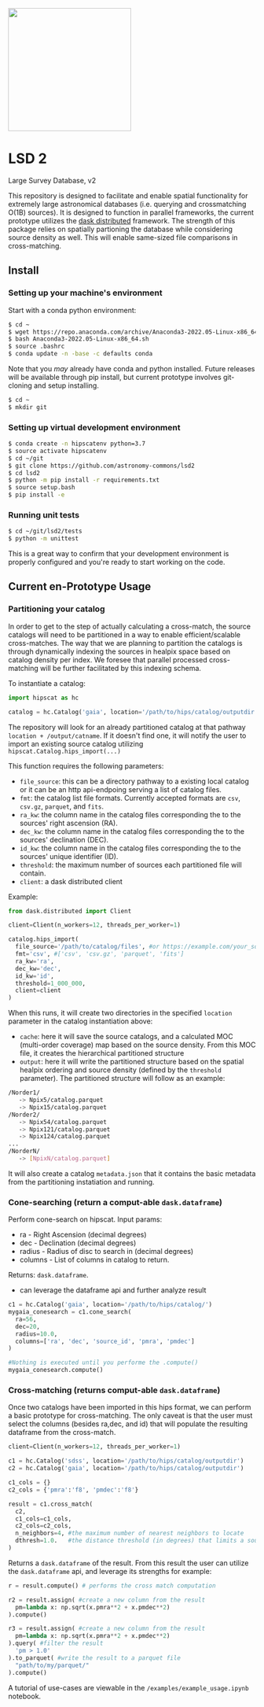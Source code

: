 
<img src="https://user-images.githubusercontent.com/113376043/203642349-4ff18331-6fb4-40da-80dd-b29e234f56c3.png" style="width: 250px"/>

# LSD 2

Large Survey Database, v2

This repository is designed to facilitate and enable spatial functionality for extremely large astronomical databases (i.e. querying and crossmatching O(1B) sources). 
It is designed to function in parallel frameworks, the current prototype utilizes the [dask distributed](https://distributed.dask.org/en/stable/) framework. The strength of this package relies on spatially partioning the database while considering source density as well. This will enable same-sized file comparisons in cross-matching.

## Install

### Setting up your machine's environment

Start with a conda python environment:

```bash
$ cd ~
$ wget https://repo.anaconda.com/archive/Anaconda3-2022.05-Linux-x86_64.sh
$ bash Anaconda3-2022.05-Linux-x86_64.sh
$ source .bashrc
$ conda update -n -base -c defaults conda
```

Note that you *may* already have conda and python installed. Future releases will be available through pip install, but current prototype involves git-cloning and setup installing.

```bash
$ cd ~
$ mkdir git
```

### Setting up virtual development environment

```bash
$ conda create -n hipscatenv python=3.7
$ source activate hipscatenv
$ cd ~/git
$ git clone https://github.com/astronomy-commons/lsd2
$ cd lsd2
$ python -m pip install -r requirements.txt
$ source setup.bash
$ pip install -e
```

### Running unit tests

```bash
$ cd ~/git/lsd2/tests
$ python -m unittest
```

This is a great way to confirm that your development environment is properly configured and you're ready to start working on the code.

## Current en-Prototype Usage

### Partitioning your catalog

In order to get to the step of actually calculating a cross-match, the source catalogs will need to be partitioned in a way to enable efficient/scalable cross-matches. The way that we are planning to partition the catalogs is through dynamically indexing the sources in healpix space based on catalog density per index. We foresee that parallel processed cross-matching will be further facilitated by this indexing schema. 

To instantiate a catalog:

```python
import hipscat as hc

catalog = hc.Catalog('gaia', location='/path/to/hips/catalog/outputdir')
```

The repository will look for an already partitioned catalog at that pathway `location + /output/catname`. If it doesn't find one, it will notify the user to import an existing source catalog utilizing `hipscat.Catalog.hips_import(...)`

This function requires the following parameters:
* `file_source`: this can be a directory pathway to a existing local catalog or it can be an http api-endpoing serving a list of catalog files.
* `fmt`: the catalog list file formats. Currently accepted formats are `csv`, `csv.gz`, `parquet`, and `fits`.
* `ra_kw`: the column name in the catalog files corresponding the to the sources' right ascension (RA).
* `dec_kw`: the column name in the catalog files corresponding the to the sources' declination (DEC).
* `id_kw`: the column name in the catalog files corresponding the to the sources' unique identifier (ID).
* `threshold`: the maximum number of sources each partitioned file will contain.
* `client`: a dask distributed client

Example:

```python
from dask.distributed import Client

client=Client(n_workers=12, threads_per_worker=1)

catalog.hips_import(
  file_source='/path/to/catalog/files', #or https://example.com/your_source_catalog_endpoint
  fmt='csv', #['csv', 'csv.gz', 'parquet', 'fits']
  ra_kw='ra',
  dec_kw='dec',
  id_kw='id',
  threshold=1_000_000,
  client=client
)
```

When this runs, it will create two directories in the specified `location` parameter in the catalog instantiation above: 
* `cache`: here it will save the source catalogs, and a calculated MOC (multi-order coverage) map based on the source density. From this MOC file, it creates the hierarchical partitioned structure
* `output`: here it will write the partitioned structure based on the spatial healpix ordering and source density (defined by the `threshold` parameter). The partitioned structure will follow as an example:
```bash
/Norder1/
   -> Npix5/catalog.parquet
   -> Npix15/catalog.parquet
/Norder2/
   -> Npix54/catalog.parquet
   -> Npix121/catalog.parquet
   -> Npix124/catalog.parquet
...
/NorderN/
   -> [NpixN/catalog.parquet]
```

It will also create a catalog `metadata.json` that it contains the basic metadata from the partitioning instatiation and running. 

### Cone-searching (return a comput-able `dask.dataframe`)

Perform cone-search on hipscat. Input params:
* ra - Right Ascension (decimal degrees)
* dec - Declination (decimal degrees)
* radius - Radius of disc to search in (decimal degrees)
* columns - List of columns in catalog to return.

Returns: `dask.dataframe`. 
* can leverage the dataframe api and further analyze result

```python
c1 = hc.Catalog('gaia', location='/path/to/hips/catalog/')
mygaia_conesearch = c1.cone_search(
  ra=56, 
  dec=20,
  radius=10.0,
  columns=['ra', 'dec', 'source_id', 'pmra', 'pmdec']
)

#Nothing is executed until you performe the .compute()
mygaia_conesearch.compute()
```


### Cross-matching (returns comput-able `dask.dataframe`)

Once two catalogs have been imported in this hips format, we can perform a basic prototype for cross-matching. The only caveat is that the user must select the columns (besides ra,dec, and id) that will populate the resulting dataframe from the cross-match.

```python
client=Client(n_workers=12, threads_per_worker=1)

c1 = hc.Catalog('sdss', location='/path/to/hips/catalog/outputdir')
c2 = hc.Catalog('gaia', location='/path/to/hips/catalog/outputdir')

c1_cols = {}
c2_cols = {'pmra':'f8', 'pmdec':'f8'}

result = c1.cross_match(
  c2,
  c1_cols=c1_cols,
  c2_cols=c2_cols,
  n_neighbors=4, #the maximum number of nearest neighbors to locate
  dthresh=1.0.   #the distance threshold (in degrees) that limits a source cross_matching to another catalog source
)
```

Returns a `dask.dataframe` of the result. From this result the user can utilize the `dask.dataframe` api, and leverage its strengths for example:

```python
r = result.compute() # performs the cross match computation

r2 = result.assign( #create a new column from the result
  pm=lambda x: np.sqrt(x.pmra**2 + x.pmdec**2)
).compute()

r3 = result.assign( #create a new column from the result
  pm=lambda x: np.sqrt(x.pmra**2 + x.pmdec**2)
).query( #filter the result 
  'pm > 1.0'
).to_parquet( #write the result to a parquet file
  "path/to/my/parquet/"
).compute() 
```
A tutorial of use-cases are viewable in the `/examples/example_usage.ipynb` notebook.
